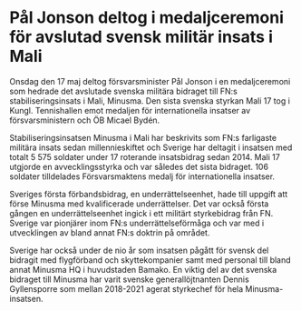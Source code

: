 # Pål Jonson deltog i medaljceremoni för avslutad svensk militär insats i Mali

Onsdag den 17 maj deltog försvarsminister Pål Jonson i en medaljceremoni som hedrade det avslutade svenska militära bidraget till FN:s stabiliseringsinsats i Mali, Minusma. Den sista svenska styrkan Mali 17 tog i Kungl. Tennishallen emot medaljen för internationella insatser av försvarsministern och ÖB Micael Bydén.


Stabiliseringsinsatsen Minusma i Mali har beskrivits som FN:s farligaste militära insats sedan millennieskiftet och Sverige har deltagit i insatsen med totalt 5 575 soldater under 17 roterande insatsbidrag sedan 2014\. Mali 17 utgjorde en avvecklingsstyrka och var således det sista bidraget. 106 soldater tilldelades Försvarsmaktens medalj för internationella insatser.

Sveriges första förbandsbidrag, en underrättelseenhet, hade till uppgift att förse Minusma med kvalificerade underrättelser. Det var också första gången en underrättelseenhet ingick i ett militärt styrkebidrag från FN. Sverige var pionjärer inom FN:s underrättelseförmåga och var med i utvecklingen av bland annat FN:s doktrin på området.

Sverige har också under de nio år som insatsen pågått för svensk del bidragit med flygförband och skyttekompanier samt med personal till bland annat Minusma HQ i huvudstaden Bamako. En viktig del av det svenska bidraget till Minusma har varit svenske generallöjtnanten Dennis Gyllensporre som mellan 2018\-2021 agerat styrkechef för hela Minusma\-insatsen.
